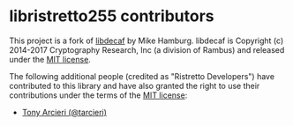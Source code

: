 # libristretto255 contributors

This project is a fork of [libdecaf] by Mike Hamburg. libdecaf is
Copyright (c) 2014-2017 Cryptography Research, Inc (a division of Rambus)
and released under the [MIT license](https://sourceforge.net/p/ed448goldilocks/code/ci/master/tree/LICENSE.txt).

[libdecaf]: https://sourceforge.net/projects/ed448goldilocks/

The following additional people (credited as "Ristretto Developers") have
contributed to this library and have also granted the right to use their
contributions under the terms of the [MIT license]:

[MIT license]: https://github.com/Ristretto/libristretto255/blob/master/LICENSE.txt

* [Tony Arcieri (@tarcieri)](https://github.com/tarcieri)
